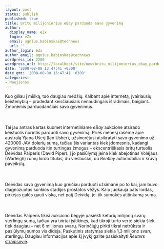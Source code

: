 ```yaml
---
layout: post
status: publish
published: true
title: Britų milijonierius eBay parduoda savo gyvenimą
author:
  display_name: eZx
  login: eZx
  email: ugnius.babinskas@technews
  url: ''
author_login: eZx
author_email: ugnius.babinskas@technews
wordpress_id: 2280
wordpress_url: http://localhost/site/new/britu_milijonierius_ebay_parduoda_savo_gyvenima/
date: '2008-08-08 13:47:41 +0300'
date_gmt: '2008-08-08 13:47:41 +0300'
categories:
- Naujienos
---
```

<p>Kuo giliau į mišką, tuo daugiau medžių. Kalbant apie internetą, įvairiausių keistenybių – pradedant keisčiausiais nenaudingais išradimais, baigiant... Žmonėmis parduodančiais savo gyvenimus.<br />
<br><br />
<br>Tai jau antras kartas kuomet internetiniame <i>eBay</i> aukcione atsirado keistuolis norintis parduoti savo gyvenimą. Prieš mėnesį rašėme apie australą Yjaną Ušerį (Ian Usher), užsinorėjusi atsikratyti savo gyvenimo už 420000 JAV dolerių sumą, tačiau šis variantas kiek įdomesnis, kadangi gyvenimą parduoda itin turtingas žmogus – ekscentriškasis britų turtuolis Deividas Paiperis (David Piper). Į jo pasiūlymą įeina kiek abejotinas Volėjaus (Warleigh) rūmų lordo titulas, du viešbučiai, du <i>Bentley</i> automobiliai ir krūvą paveikslų.<br />
<br><br />
<br>Deividas savo gyvenimą kuo greičiau parduoti užsimanė po to kai, jam buvo diagnozuotas sunkios stadijos prostatos vėžys. Kaip juokauja pats lordas, pirkėjas galės gauti viską, net patį Deividą, jei tik sumokės atitinkamą sumą.<br />
<br><br />
<br>Deividas Paiperis tikisi aukciono bėgyje pasiekti keturių milijonų svarų sterlingų sumą, tačiau yra tvirtai įsitikinęs, kad tikroji turto vertė siekia šiek tiek daugiau – net 6 milijonus svarų. Norinčiųjų pirkti tikrai netrūksta ir pasiūlymų sumos vis didėja. Paskutinis statymas siekia 1,3 milijono svarų sterlingų. Daugiau informacijos apie šį įvykį galite pasiskaityti <i>Reuters</i> <a class="ns" href="http://www.reuters.com/article/oddlyEnoughNews/idUSKUA75556220080807?pageNumber=1&amp;virtualBrandChannel=0">straipsnyje</a>.<br />
<br><br />
<br><br />
<br></p>
